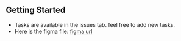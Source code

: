 ## Getting Started

- Tasks are available in the issues tab. feel free to add new tasks.
- Here is the figma file: [figma url](https://www.figma.com/design/fITBGgzfl34SoTfvKa5W2l/Untitled?node-id=0%3A1&t=REKpIvYv8Qk5ab9w-1)
